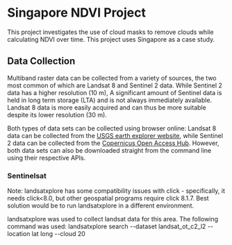 # Singapore NDVI Project

This project investigates the use of cloud masks to remove clouds while calculating NDVI over time. This project uses Singapore as a case study.

## Data Collection

Multiband raster data can be collected from a variety of sources, the two most common of which are Landsat 8 and Sentinel 2 data. While Sentinel 2 data has a higher resolution (10 m), A significant amount of Sentinel data is held in long term storage (LTA) and is not always immediately available. Landsat 8 data is more easily acquired and can thus be more suitable despite its lower resolution (30 m).

Both types of data sets can be collected using browser online: Landsat 8 data can be collected from the [USGS earth explorer website](https://earthexplorer.usgs.gov/), while Sentinel 2 data can be collected from the [Copernicus Open Access Hub](https://scihub.copernicus.eu/dhus/#/home). However, both data sets can also be downloaded straight from the command line using their respective APIs.

### Sentinelsat



Note: landsatxplore has some compatibility issues with click - specifically, it needs click<8.0, but other geospatial programs require click 8.1.7. Best solution would be to run landsatxplore in a different environment.

landsatxplore was used to collect landsat data for this area. The following command was used: landsatxplore search --dataset landsat_ot_c2_l2 --location lat long --cloud 20
